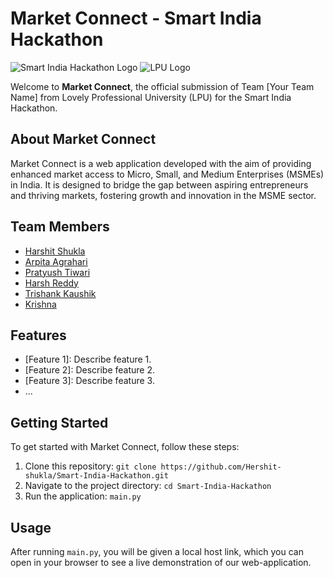 # Market Connect - Smart India Hackathon

![Smart India Hackathon Logo](smart_india_hackathon_logo.png)
![LPU Logo](lpu_logo.png)

Welcome to **Market Connect**, the official submission of Team [Your Team Name] from Lovely Professional University (LPU) for the Smart India Hackathon. 

## About Market Connect

Market Connect is a web application developed with the aim of providing enhanced market access to Micro, Small, and Medium Enterprises (MSMEs) in India. It is designed to bridge the gap between aspiring entrepreneurs and thriving markets, fostering growth and innovation in the MSME sector.

## Team Members

- [Harshit Shukla](link-to-profile)
- [Arpita Agrahari](link-to-profile)
- [Pratyush Tiwari](link-to-profile)
- [Harsh Reddy](link-to-profile)
- [Trishank Kaushik](link-to-profile)
- [Krishna](link-to-profile)

## Features

- [Feature 1]: Describe feature 1.
- [Feature 2]: Describe feature 2.
- [Feature 3]: Describe feature 3.
- ...

## Getting Started

To get started with Market Connect, follow these steps:

1. Clone this repository: `git clone https://github.com/Hershit-shukla/Smart-India-Hackathon.git`
2. Navigate to the project directory: `cd Smart-India-Hackathon`
3. Run the application: `main.py`

## Usage

After running `main.py`, you will be given a local host link, which you can open in your browser to see a live demonstration of our web-application.
